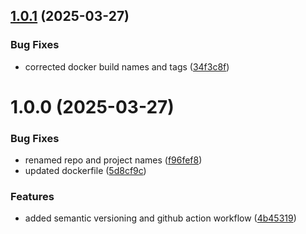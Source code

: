 ## [1.0.1](https://github.com/deepthought42/journeyExpander/compare/v1.0.0...v1.0.1) (2025-03-27)


### Bug Fixes

* corrected docker build names and tags ([34f3c8f](https://github.com/deepthought42/journeyExpander/commit/34f3c8f52b88688da82dfdc0281743258e6438ed))

# 1.0.0 (2025-03-27)


### Bug Fixes

* renamed repo and project names ([f96fef8](https://github.com/deepthought42/journeyExpander/commit/f96fef80b208262a80a2e4b5672e9c6fa93b037e))
* updated dockerfile ([5d8cf9c](https://github.com/deepthought42/journeyExpander/commit/5d8cf9c54dcb62f4a19b97cbd33e879ea980aa5d))


### Features

* added semantic versioning and github action workflow ([4b45319](https://github.com/deepthought42/journeyExpander/commit/4b45319d2bcf9306a71ff7f4b731836258f419b8))
